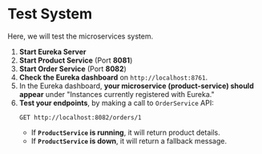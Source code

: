 # Test System

Here, we will test the microservices system.

1. **Start Eureka Server**
2. **Start Product Service** (Port **8081**)
3. **Start Order Service** (Port **8082**)  
4. **Check the Eureka dashboard** on `http://localhost:8761`.
5. In the Eureka dashboard, **your microservice (product-service) should appear** under "Instances currently registered with Eureka."
6. **Test your endpoints**, by making a call to `OrderService` API:  
   ```
   GET http://localhost:8082/orders/1
   ```
   + If **`ProductService` is running**, it will return product details.  
   + If **`ProductService` is down**, it will return a fallback message.
